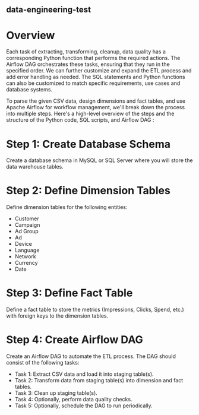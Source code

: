 ## data-engineering-test

# Overview

Each task of extracting, transforming, cleanup, data quality has a corresponding Python function that performs the required actions. The Airflow DAG orchestrates these tasks, ensuring that they run in the specified order. We can further customize and expand the ETL process and add error handling as needed. The SQL statements and Python functions can also be customized to match specific requirements, use cases and database systems.

To parse the given CSV data, design dimensions and fact tables, and use Apache Airflow for workflow management, we'll break down the process into multiple steps. Here's a high-level overview of the steps and the structure of the Python code, SQL scripts, and Airflow DAG :

# Step 1: Create Database Schema

Create a database schema in MySQL or SQL Server where you will store the data warehouse tables.

# Step 2: Define Dimension Tables

Define dimension tables for the following entities:

- Customer
- Campaign
- Ad Group
- Ad
- Device
- Language
- Network
- Currency
- Date

# Step 3: Define Fact Table

Define a fact table to store the metrics (Impressions, Clicks, Spend, etc.) with foreign keys to the dimension tables.

# Step 4: Create Airflow DAG

Create an Airflow DAG to automate the ETL process. The DAG should consist of the following tasks:

- Task 1: Extract CSV data and load it into staging table(s).
- Task 2: Transform data from staging table(s) into dimension and fact tables.
- Task 3: Clean up staging table(s).
- Task 4: Optionally, perform data quality checks.
- Task 5: Optionally, schedule the DAG to run periodically.

